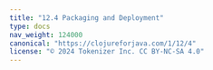 ```yaml
---
title: "12.4 Packaging and Deployment"
type: docs
nav_weight: 124000
canonical: "https://clojureforjava.com/1/12/4"
license: "© 2024 Tokenizer Inc. CC BY-NC-SA 4.0"
---
```

